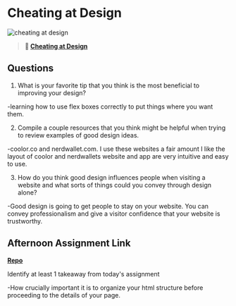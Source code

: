 # Cheating at Design

![cheating at design](https://bcw.blob.core.windows.net/public/img/courses/5247609446691139)

> **📖 [Cheating at Design](https://codeworksacademy.com/fs-student-guide/resources/wk1/04-Cheating-at-Design)**

## Questions

1. What is your favorite tip that you think is the most beneficial to improving your design?

-learning how to use flex boxes correctly to put things where you want them.

2. Compile a couple resources that you think might be helpful when trying to review examples of good design ideas.

-coolor.co and nerdwallet.com. I use these websites a fair amount I like the layout of coolor and nerdwallets website and app are very intuitive and easy to use.

3. How do you think good design influences people when visiting a website and what sorts of things could you convey through design alone?

-Good design is going to get people to stay on your website. You can convey professionalism and give a visitor confidence that your website is trustworthy.

## Afternoon Assignment Link

**[Repo](https://github.com/EricTimRussell/Bootstrap)**

Identify at least 1 takeaway from today's assignment

-How crucially important it is to organize your html structure before proceeding to the details of your page.